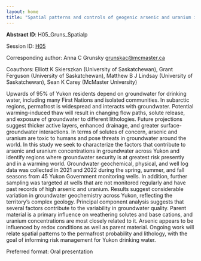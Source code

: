 ```yaml
---
layout: home
title: "Spatial patterns and controls of geogenic arsenic and uranium in groundwater in the Yukon Territory: Implications of climate change"
---
```



**Abstract ID**: H05_Gruns_Spatialp

Session ID: [H05](.)

Corresponding author: Anna C Grunsky <a href="mailto:grunskac@mcmaster.ca">grunskac@mcmaster.ca</a>

Coauthors: Elliott K Skierszkan (University of Saskatchewan), Grant Ferguson (University of Saskatchewan), Matthew B J Lindsay (University of Saskatchewan), Sean K Carey (McMaster University) 

Upwards of 95% of Yukon residents depend on groundwater for drinking water, including many First Nations and isolated communities. In subarctic regions, permafrost is widespread and interacts with groundwater. Potential warming-induced thaw will result in changing flow paths, solute release, and exposure of groundwater to different lithologies. Future projections suggest thicker active layers, enhanced drainage, and greater surface-groundwater interactions. In terms of solutes of concern, arsenic and uranium are toxic to humans and pose threats in groundwater around the world. In this study we seek to characterize the factors that contribute to arsenic and uranium concentrations in groundwater across Yukon and identify regions where groundwater security is at greatest risk presently and in a warming world. Groundwater geochemical, physical, and well log data was collected in 2021 and 2022 during the spring, summer, and fall seasons from 45 Yukon Government monitoring wells. In addition, further sampling was targeted at wells that are not monitored regularly and have past records of high arsenic and uranium. Results suggest considerable variation in groundwater geochemistry across Yukon, reflecting the territory’s complex geology. Principal component analysis suggests that several factors contribute to the variability in groundwater quality. Parent material is a primary influence on weathering solutes and base cations, and uranium concentrations are most closely related to it. Arsenic appears to be influenced by redox conditions as well as parent material. Ongoing work will relate spatial patterns to the permafrost probability and lithology, with the goal of informing risk management for Yukon drinking water.

Preferred format: Oral presentation
